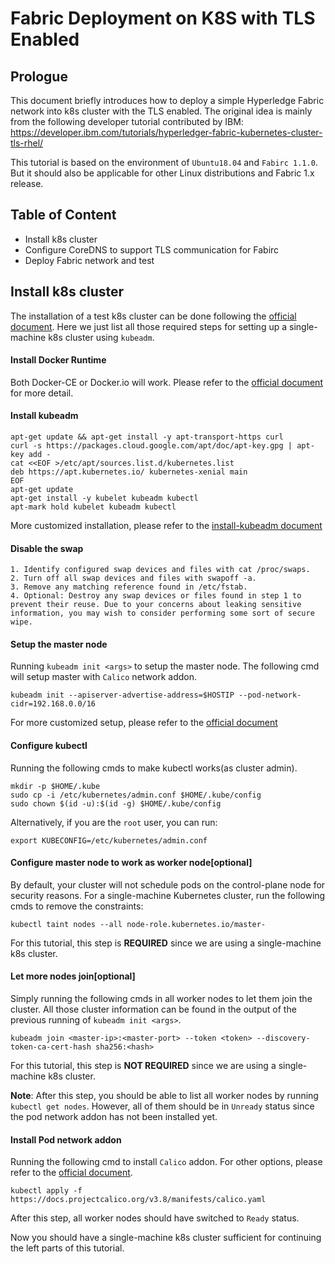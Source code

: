 # Fabric Deployment on K8S with TLS Enabled

## Prologue
This document briefly introduces how to deploy a simple Hyperledge Fabric network into k8s cluster with the TLS enabled. The original idea is mainly from the following developer tutorial contributed by IBM: https://developer.ibm.com/tutorials/hyperledger-fabric-kubernetes-cluster-tls-rhel/

This tutorial is based on the environment of ```Ubuntu18.04``` and ```Fabirc 1.1.0```. But it should also be applicable for other Linux distributions and Fabric 1.x release.

## Table of Content
- Install k8s cluster
- Configure CoreDNS to support TLS communication for Fabirc
- Deploy Fabric network and test

## Install k8s cluster
The installation of a test k8s cluster can be done following the [official document](https://kubernetes.io/docs/setup/production-environment/tools/kubeadm/create-cluster-kubeadm/). Here we just list all those required steps for setting up a single-machine k8s cluster using ```kubeadm```.

#### Install Docker Runtime
Both Docker-CE or Docker.io will work. Please refer to the [official document](https://docs.docker.com/install/linux/docker-ce/ubuntu/) for more detail.

#### Install kubeadm
```
apt-get update && apt-get install -y apt-transport-https curl
curl -s https://packages.cloud.google.com/apt/doc/apt-key.gpg | apt-key add -
cat <<EOF >/etc/apt/sources.list.d/kubernetes.list
deb https://apt.kubernetes.io/ kubernetes-xenial main
EOF
apt-get update
apt-get install -y kubelet kubeadm kubectl
apt-mark hold kubelet kubeadm kubectl
```
More customized installation, please refer to the [install-kubeadm document](https://kubernetes.io/docs/setup/production-environment/tools/kubeadm/install-kubeadm/)

#### Disable the swap
```
1. Identify configured swap devices and files with cat /proc/swaps.
2. Turn off all swap devices and files with swapoff -a.
3. Remove any matching reference found in /etc/fstab.
4. Optional: Destroy any swap devices or files found in step 1 to prevent their reuse. Due to your concerns about leaking sensitive information, you may wish to consider performing some sort of secure wipe.
```

#### Setup the master node
Running `kubeadm init <args>` to setup the master node. The following cmd will setup master with ```Calico``` network addon.
```
kubeadm init --apiserver-advertise-address=$HOSTIP --pod-network-cidr=192.168.0.0/16
```
For more customized setup, please refer to the [official document](https://kubernetes.io/docs/setup/production-environment/tools/kubeadm/create-cluster-kubeadm/#initializing-your-control-plane-node)

#### Configure kubectl
Running the following cmds to make kubectl works(as cluster admin).
```
mkdir -p $HOME/.kube
sudo cp -i /etc/kubernetes/admin.conf $HOME/.kube/config
sudo chown $(id -u):$(id -g) $HOME/.kube/config
```
Alternatively, if you are the ```root``` user, you can run:
```
export KUBECONFIG=/etc/kubernetes/admin.conf
```

#### Configure master node to work as worker node[optional]
By default, your cluster will not schedule pods on the control-plane node for security reasons. For a single-machine Kubernetes cluster, run the following cmds to remove the constraints:
```
kubectl taint nodes --all node-role.kubernetes.io/master-
```
For this tutorial, this step is **REQUIRED** since we are using a single-machine k8s cluster.

#### Let more nodes join[optional]
Simply running the following cmds in all worker nodes to let them join the cluster. All those cluster information can be found in the output of the previous running of `kubeadm init <args>`.
```
kubeadm join <master-ip>:<master-port> --token <token> --discovery-token-ca-cert-hash sha256:<hash>
```
For this tutorial, this step is **NOT REQUIRED** since we are using a single-machine k8s cluster.

**Note**: After this step, you should be able to list all worker nodes by running ```kubectl get nodes```. However, all of them should be in `Unready` status since the pod network addon has not been installed yet.

#### Install Pod network addon
Running the following cmd to install ```Calico``` addon. For other options, please refer to the [official document](https://kubernetes.io/docs/setup/production-environment/tools/kubeadm/create-cluster-kubeadm/#pod-network).
```
kubectl apply -f https://docs.projectcalico.org/v3.8/manifests/calico.yaml
```
After this step, all worker nodes should have switched to `Ready` status.

Now you should have a single-machine k8s cluster sufficient for continuing the left parts of this tutorial.
